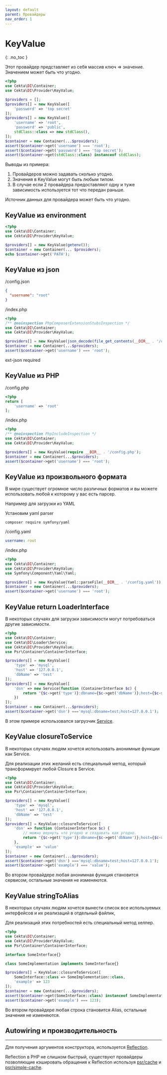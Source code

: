 ```yaml
---
layout: default
parent: Провайдеры
nav_order: 1
---
```


# KeyValue

{: .no_toc }

Этот провайдер представляет из себя массив ключ => значение.
Значением может быть что угодно.

```php
<?php
use Cekta\DI\Container;
use Cekta\DI\Provider\KeyValue;

$providers = [];
$providers[] = new KeyValue([
    'password' => 'top secret'
]);
$providers[] = new KeyValue([
    'username' => 'root',
    'password' => 'public',
    stdClass::class => new stdClass(),
]);
$container = new Container(...$providers);
assert($container->get('username') === 'root');
assert($container->get('password') === 'top secret');
assert($container->get(stdClass::class) instanceof stdClass);
```

Выводы из примера:
1. Провайдеров можно задавать сколько угодно.
2. Значения в KeyValue могут быть любым типом.
3. В случае если 2 провайдера предоставляют одну и туже зависимость используется тот что передан раньше.

Источник данных для провайдера может быть что угодно.
## KeyValue из environment

```php
<?php
use Cekta\DI\Container;
use Cekta\DI\Provider\KeyValue;

$providers[] = new KeyValue(getenv());
$container = new Container(... $providers);
echo $container->get('PATH');
```
## KeyValue из json

/config.json
```json
{
  "username": "root"
}
```

/index.php
```php
<?php
/** @noinspection PhpComposerExtensionStubsInspection */
use Cekta\DI\Container;
use Cekta\DI\Provider\KeyValue;

$providers[] = new KeyValue(json_decode(file_get_contents(__DIR__ . '/config.json'), true));
$container = new Container(...$providers);
assert($container->get('username') === 'root');
```

ext-json required
## KeyValue из PHP

/config.php
```php
<?php
return [
    'username' => 'root'
];
```

/index.php
```php
<?php
/** @noinspection PhpIncludeInspection */
use Cekta\DI\Container;
use Cekta\DI\Provider\KeyValue;

$providers[] = new KeyValue(require __DIR__ . '/config.php');
$container = new Container(...$providers);
assert($container->get('username') === 'root');
```

## KeyValue из произвольного формата

В мире существует огромное число различных форматов и вы можете использовать любой к которому у вас есть парсер.

Например для загрузки из YAML

Установим yaml parser
```
composer require symfony/yaml
```

/config.yaml
```yaml
username: root
```

/index.php
```php
<?php
use Cekta\DI\Container;
use Cekta\DI\Provider\KeyValue;
use Symfony\Component\Yaml\Yaml;

$providers[] = new KeyValue(Yaml::parseFile(__DIR__ . '/config.yaml'));
$container = new Container(...$providers);
assert($container->get('username') === 'root');
```
## KeyValue return LoaderInterface

В некоторых случаях для загрузки зависимости могут потребоваться другие зависимости.

```php
<?php
use Cekta\DI\Container;
use Cekta\DI\Loader\Service;
use Cekta\DI\Provider\KeyValue;
use Psr\Container\ContainerInterface;

$providers[] = new KeyValue([
    'type' => 'mysql',
    'host' => '127.0.0.1',
    'dbName' => 'test'
]);
$providers[] = new KeyValue([
    'dsn' => new Service(function (ContainerInterface $c) {
        return "{$c->get('type')}:dbname={$c->get('dbName')};host={$c->get('host')}";
    })
]);
$container = new Container(...$providers);
assert($container->get('dsn') ==='mysql:dbname=test;host=127.0.0.1');
```

В этом примере использовался загрузчик [Service](../../loaders/service.md).
## KeyValue closureToService

В некоторых случаях людям хочется использовать анонимные функции как Service.

Для реализации этих желаний есть специальный метод, который трансформирует любой Closure в Service.

```php
<?php
use Cekta\DI\Container;
use Cekta\DI\Provider\KeyValue;
use Psr\Container\ContainerInterface;

$providers[] = new KeyValue([
    'type' => 'mysql',
    'host' => '127.0.0.1',
    'dbName' => 'test'
]);
$providers[] = KeyValue::closureToService([
    'dsn' => function (ContainerInterface $c) {
        // можно вернуть что угодно и создавать как угодно.
        return "{$c->get('type')}:dbname={$c->get('dbName')};host={$c->get('host')}";
    },
    'example' => 'value'
]);
$container = new Container(...$providers);
assert($container->get('dsn') ==='mysql:dbname=test;host=127.0.0.1');
assert($container->get('example') === 'value');
```

Во втором провайдере любая анонимная функция становится сервисом, остальные значения не изменяются.
## KeyValue stringToAlias

В некоторых случаях людям хочется вынести список все используемых интерфейсов и их реализаций в отдельный файлик, 

Для реализаций этих потребностей есть специальный метод хелпер.

```php
<?php
use Cekta\DI\Container;
use Cekta\DI\Provider\KeyValue;
use Psr\Container\ContainerInterface;

interface SomeInterface{}

class SomeImplementation implements SomeInterface{}

$providers[] = KeyValue::closureToService([
    SomeInterface::class => SomeImplementation::class,
    'example' => 123
]);
$container = new Container(...$providers);
assert($container->get(SomeInterface::class) instanceof SomeImplementation);
assert($container->get('example') === 123);
```

Во втором провайдере любая строка становится Alias, остальные значения не изменяются.
## Autowiring и производительность
---
Для получения аргументов конструктора, используется [Reflection](https://www.php.net/manual/ru/book.reflection.php).

Reflection в PHP не слишком быстрый, существуют провайдеры позволяющие кэшировать обращения к
Reflection используя [psr/cache](https://www.php-fig.org/psr/psr-6/) и
[psr/simple-cache](https://www.php-fig.org/psr/psr-16/).
